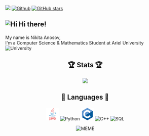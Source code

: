 ![](https://visitor-badge.laobi.icu/badge?page_id=NikitaAnosov) 
[![Github](https://img.shields.io/github/followers/NikitaAnosov?label=Followers&style=social)](https://github.com/GalHillel) 
[![GitHub stars](https://img.shields.io/github/stars/NikitaAnosov?label=Stars&style=social)](https://github.com/GalHillel)
  
## <p align="left"> <img src="https://cdn-icons-png.flaticon.com/512/3662/3662962.png" title="Hi" alt="Hi" width="40" height="40"/>  Hi there!
My name is Nikita Anosov,  <br />
I'm a Computer Science & Mathematics Student at Ariel University <img src="https://cdn-icons-png.flaticon.com/512/4207/4207253.png" title="University" alt="University" width="20" height="20"/> 

## <p align="center"> :trophy: Stats :trophy:
<p align="center">
  <a href="[https://skillicons.dev](https://github.com/NikitaAnosov/github-readme-stats)">
    <img src="https://github-readme-stats.vercel.app/api/top-langs/?username=NikitaAnosov&layout=compact" />
  </a>
</p>


##  <p align="center">  :pushpin: Languages :pushpin:
<p align="center">
<img src="https://github.com/devicons/devicon/blob/master/icons/java/java-original-wordmark.svg"
 title="Java" alt="Java" width="40" height="40"/>
<img src="https://camo.githubusercontent.com/a3ccfae79c559d3ff0c7ece89882c93bf278d01f0d2a1d908e19497630dca49d/68747470733a2f2f692e67697068792e636f6d2f6d656469612f4c4d7439363338644f38646674416a74636f2f3230302e77656270" 
 title="Python" alt="Python" width="40" height="40"/> 
 <img src="https://github.com/devicons/devicon/blob/master/icons/c/c-original.svg" 
  title="C" alt="C" width="40" height="40"/>
   <img src="https://github.com/isocpp/logos/blob/master/cpp_logo.svg" 
  title="C++" alt="C++" width="40" height="40"/>
     <img src="https://cdn-icons-png.flaticon.com/512/10116/10116199.png" 
  title="SQL" alt="SQL" width="40" height="40"/>

<p align="center">
<img src="https://user-images.githubusercontent.com/93082022/226216895-89124b9d-9ab8-4100-aab1-0590332fef74.gif"
 title="MEME" alt="MEME" width="150" height="200"/>
